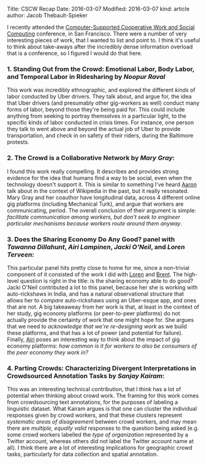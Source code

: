 Title: CSCW Recap
Date: 2016-03-07
Modified: 2016-03-07
kind: article
author: Jacob Thebault-Spieker

I recently attended the [Computer-Supported Cooperative Work and Social Computing](http://cscw.acm.org/2016/index.php) conference, in San Francisco. There were a number of very interesting pieces of work, that I wanted to list and point to. I think it's useful to think about take-aways after the incredibly dense information overload that is a conference, so I figured I would do that here.

### __1. Standing Out from the Crowd: Emotional Labor, Body Labor, and Temporal Labor in Ridesharing__ by _Noopur Raval_
This work was incredibly ethnographic, and explored the different _kinds_ of labor conducted by Uber drivers. They talk about, and argue for, the idea that Uber drivers (and presumably other gig-workers as well) conduct many forms of labor, beyond those they're being paid for. This could include anything from seeking to portray themselves in a particular light, to the specific kinds of labor conducted in crisis times. For instance, one person they talk to went above and beyond the actual job of Uber to provide transportation, and check in on safety of their riders, during the Baltimore protests.

### __2. The Crowd is a Collaborative Network__ by _Mary Gray_:
I found this work really compelling. It describes and provides strong evidence for the idea that humans find a way to be social, even when the technology doesn't support it. This is similar to something I've heard [Aaron](http://twitter.com/halfak) talk about in the context of Wikipedia in the past, but it really resonated. Mary Gray and her coauthor have longitudinal data, across 4 different online gig platforms (including Mechanical Turk), and argue that workers are communicating, period. The overall conclusion of their argument is simple: _facilitate communication among workers, but don't seek to engineer particular mechanisms because workers route around them anyway_.

### __3. Does the Sharing Economy Do Any Good?__ panel with _Tawanna Dillahunt_, _Airi Lampinen_, _Jacki O'Neil_, and _Loren Terveen_:
This particular panel hits pretty close to home for me, since a non-trivial component of it consisted of the work I did with [Loren](http://www-users.cs.umn.edu/~terveen/) and [Brent](http://brenthecht.com). The high-level question is right in the title: is the sharing economy able to do good? Jacki O'Neil contributed a lot to this panel, because her she is working with auto-rickshaws in India, and has a natural observational structure that allows her to _compare_ auto-rickshaws using an Uber-esque app, and ones that are not. A big takeaweay from her work is that, at least in the context of her study, gig economy platforms (or peer-to-peer platforms) do not actually provide the certainty of work that one might hope for. She argues that we need to _acknowledge that we're re-designing work_ as we build these platforms, and that has a lot of power (and potential for failure). Finally, [Airi](http://airilampinen.fi) poses an interesting way to think about the impact of gig economy platforms: _how common is it for workers to also be consumers of the peer economy they work in?_

### __4. Parting Crowds: Characterizing Divergent Interpretations in Crowdsourced Annotation Tasks__ by _Sanjay Kairam_:
This was an interesting technical contribution, that I think has a lot of potential when thinking about crowd work. The framing for this work comes from crowdsourcing text annotations, for the purposes of labeling a linguistic dataset. What Kairam argues is that one can cluster the individual responses given by crowd workers, and that these clusters represent _systematic areas of disagreement_ between crowd workers, and may mean there are _multiple, equally valid_ responses to the question being asked (e.g. some crowd workers labelled the _type of organization_ represented by a Twitter account, whereas others did not label the Twitter account name at all). I think there are a lot of interesting implications for geographic crowd tasks, particularly for data collection and spatial annotation.
